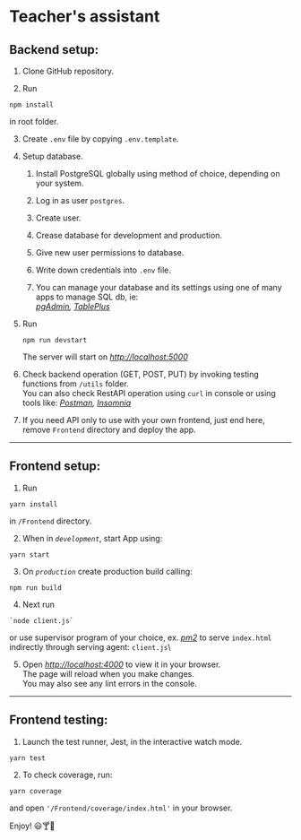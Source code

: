 # Teacher's assistant
## Backend setup:
1. Clone GitHub repository.

2. Run 
```
npm install
```
in root folder.

3. Create `.env` file by copying `.env.template`.
2. Setup database.
   1. Install PostgreSQL globally using method of choice, depending on your system.

   2. Log in as user `postgres`.
   3. Create user.
   4. Crease database for development and production.
   5. Give new user permissions to database.
   6. Write down credentials into `.env` file.
   7. You can manage your database and its settings using one of many apps to manage SQL db, ie: \
   *[pgAdmin](https://www.pgadmin.org/), [TablePlus](https://tableplus.com/)*
1. Run 
    ```
    npm run devstart
    ```
    The server will start on [*http://localhost:5000*](http://localhost:5000)

2. Check backend operation (GET, POST, PUT) by invoking testing functions from `/utils` folder.\
   You can also check RestAPI operation using `curl` in console or using tools like: *[Postman](https://www.postman.com/), [Insomnia](https://insomnia.rest/)*

3. If you need API only to use with your own frontend, just end here, remove `Frontend` directory and deploy the app.

____
## Frontend setup:
1. Run 
```
yarn install
```
in `/Frontend` directory.

2. When in *`development`*, start App using:
```
yarn start
```
3. On *`production`* create production build calling:
```
npm run build
```
4. Next run 
```
`node client.js` 
```
   or use supervisor program of your choice,
    ex. *[pm2](https://pm2.keymetrics.io/)* to serve `index.html` indirectly through serving agent: `client.js`\

   5. Open [*http://localhost:4000*](http://localhost:4000) to view it in your browser.\
       The page will reload when you make changes.\
   You may also see any lint errors in the console.

___
## Frontend testing:

1. Launch the test runner, Jest, in the interactive watch mode.
```
yarn test
```
2. To check coverage, run: 
```
yarn coverage
```
and open `'/Frontend/coverage/index.html'` in your browser.

Enjoy! 😃🍸🎉